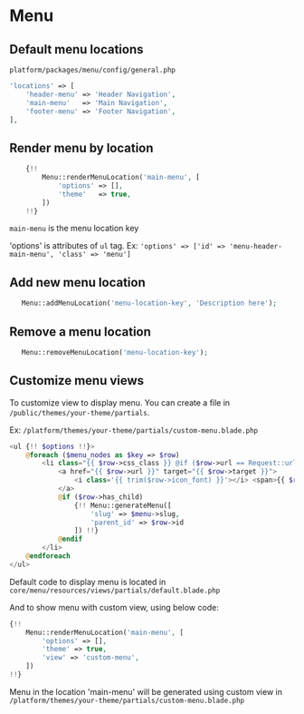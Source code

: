 # Menu

## Default menu locations

`platform/packages/menu/config/general.php`

```php
'locations' => [
    'header-menu' => 'Header Navigation',
    'main-menu'   => 'Main Navigation',
    'footer-menu' => 'Footer Navigation',
],
```

## Render menu by location

```php
    {!!
        Menu::renderMenuLocation('main-menu', [ 
            'options' => [],
            'theme'   => true,
        ])
    !!}
```

`main-menu` is the menu location key

'options' is attributes of `ul` tag. Ex: `'options' => ['id' => 'menu-header-main-menu', 'class' => 'menu']`

## Add new menu location

```php
   Menu::addMenuLocation('menu-location-key', 'Description here');
```

## Remove a menu location

```php
   Menu::removeMenuLocation('menu-location-key');
```

## Customize menu views

To customize view to display menu. You can create a file in `/public/themes/your-theme/partials`.

Ex: `/platform/themes/your-theme/partials/custom-menu.blade.php`

```php
<ul {!! $options !!}>
    @foreach ($menu_nodes as $key => $row)
        <li class="{{ $row->css_class }} @if ($row->url == Request::url()) current @endif">
            <a href="{{ $row->url }}" target="{{ $row->target }}">
                <i class='{{ trim($row->icon_font) }}'></i> <span>{{ $row->name }}</span>
            </a>
            @if ($row->has_child)
                {!! Menu::generateMenu([
                    'slug' => $menu->slug,
                    'parent_id' => $row->id
                ]) !!}
            @endif
        </li>
    @endforeach
</ul>
```

Default code to display menu is located in `core/menu/resources/views/partials/default.blade.php`

And to show menu with custom view, using below code:

```php
{!!
    Menu::renderMenuLocation('main-menu', [
        'options' => [],
        'theme' => true,
        'view' => 'custom-menu',
    ])
!!}
```

Menu in the location 'main-menu' will be generated using custom view
in `/platform/themes/your-theme/partials/custom-menu.blade.php`
